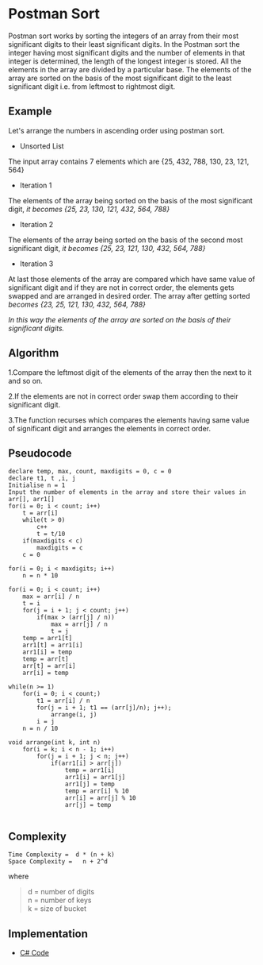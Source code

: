 # Postman Sort

Postman sort works by sorting the integers of an array from their most significant digits to their least 
significant digits. In the Postman sort the integer having most significant digits and the number of
elements in that integer is determined, the length of the longest integer is stored. All the elements in the 
array are divided by a particular base. The elements of the array are sorted on the basis of the most significant
digit to the least significant digit i.e. from leftmost to rightmost digit.

## Example

Let's arrange the numbers in ascending order using postman sort.

- Unsorted List

The input array contains 7 elements which are {25, 432, 788, 130, 23, 121, 564}

- Iteration 1

The elements of the array being sorted on the basis of the most significant digit, *it becomes {25, 23, 130, 121, 432, 564, 788}*

- Iteration 2

The elements of the array being sorted on the basis of the second most significant digit, *it becomes {25, 23, 121, 130, 432, 564, 788}*

- Iteration 3

At last those elements of the array are compared which have same value of significant digit and if they are not in correct 
order, the elements gets swapped and are arranged in desired order. The array after getting sorted *becomes
{23, 25, 121, 130, 432, 564, 788}*

*In this way the elements of the array are sorted on the basis of their significant digits.*

## Algorithm

1.Compare the leftmost digit of the elements of the array then the next to it and so on.<br/>

2.If the elements are not in correct order swap them according to their significant digit.<br/>

3.The function recurses which compares the elements having same value of significant digit and arranges the elements in correct order.<br/>

## Pseudocode
```
declare temp, max, count, maxdigits = 0, c = 0
declare t1, t ,i, j
Initialise n = 1
Input the number of elements in the array and store their values in arr[], arr1[]
for(i = 0; i < count; i++)
    t = arr[i]
    while(t > 0)
        c++
        t = t/10
    if(maxdigits < c)
        maxdigits = c
    c = 0
    
for(i = 0; i < maxdigits; i++)
    n = n * 10

for(i = 0; i < count; i++)
    max = arr[i] / n
    t = i
    for(j = i + 1; j < count; j++)
        if(max > (arr[j] / n))
            max = arr[j] / n
            t = j       
    temp = arr1[t]
    arr1[t] = arr1[i]
    arr1[i] = temp
    temp = arr[t]
    arr[t] = arr[i]
    arr[i] = temp

while(n >= 1)
    for(i = 0; i < count;)
        t1 = arr[i] / n
        for(j = i + 1; t1 == (arr[j]/n); j++);
            arrange(i, j)
        i = j
    n = n / 10
              
void arrange(int k, int n)
    for(i = k; i < n - 1; i++)
        for(j = i + 1; j < n; j++)
            if(arr1[i] > arr[j])
                temp = arr1[i]
                arr1[i] = arr1[j]
                arr1[j] = temp
                temp = arr[i] % 10
                arr[i] = arr[j] % 10
                arr[j] = temp
            
```

## Complexity 
    
    Time Complexity =  d * (n + k) 
    Space Complexity =   n + 2^d
    
where
>d = number of digits<br/>
>n = number of keys<br/>
>k = size of bucket
      
## Implementation

* [C# Code](https://github.com/jainaman224/Algo_Ds_Notes/blob/master/Postman_Sort/Postman_Sort.cs)

